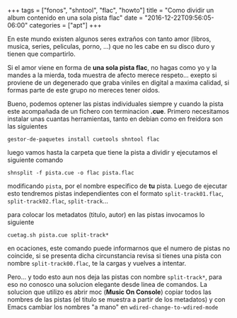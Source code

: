 +++
tags = ["fonos", "shntool", "flac", "howto"]
title = "Como dividir un album contenido en una sola pista flac"
date = "2016-12-22T09:56:05-06:00"
categories = ["apt"]
+++

En este mundo existen algunos seres extraños con tanto amor (libros, musica,
series, peliculas, porno, ...) que no les cabe en su disco duro y tienen que
compartirlo.

Si el amor viene en forma de **una sola pista flac**, no hagas como yo y la
mandes a la mierda, toda muestra de afecto merece respeto... exepto si proviene
de un degenerado que graba viniles en digital a maxima calidad, si formas parte
de este grupo no mereces tener oidos.

Bueno, podemos optener las pistas individuales siempre y cuando la pista este
acompañada de un fichero con terminacion **.cue**. Primero necesitamos instalar
unas cuantas herramientas, tanto en debian como en freidora son las siguientes

    gestor-de-paquetes install cuetools shntool flac

luego vamos hasta la carpeta que tiene la pista a dividir y ejecutamos el
siguiente comando

    shnsplit -f pista.cue -o flac pista.flac

modificando `pista`, por el nombre especifico de **tu** pista. Luego de ejecutar
esto tendremos pistas independientes con el formato `split-track01.flac`,
`split-track02.flac`, `split-track`...

para colocar los metadatos (titulo, autor) en las pistas invocamos lo siguiente

    cuetag.sh pista.cue split-track*

en ocaciones, este comando puede informarnos que el numero de pistas no
coincide, si se presenta dicha circunstancia revisa si tienes una pista con
nombre `split-track00.flac`, te la cargas y vuelves a intentar.

Pero... y todo esto aun nos deja las pistas con nombre `split-track*`, para eso
no conosco una solucion elegante desde linea de comandos. La solucion que
utilizo es abrir moc (**Music On Console**) copiar todos las nombres de las
pistas (el titulo se muestra a partir de los metadatos) y con Emacs cambiar los
nombres "a mano" en `wdired-change-to-wdired-mode`
